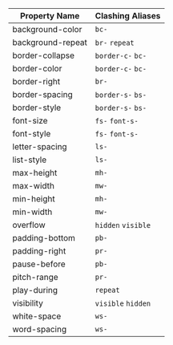 | Property Name | Clashing Aliases |
| --- | --- |
| background-color | `bc-`  |
| background-repeat | `br-` `repeat`  |
| border-collapse | `border-c-` `bc-`  |
| border-color | `border-c-` `bc-`  |
| border-right | `br-`  |
| border-spacing | `border-s-` `bs-`  |
| border-style | `border-s-` `bs-`  |
| font-size | `fs-` `font-s-`  |
| font-style | `fs-` `font-s-`  |
| letter-spacing | `ls-`  |
| list-style | `ls-`  |
| max-height | `mh-`  |
| max-width | `mw-`  |
| min-height | `mh-`  |
| min-width | `mw-`  |
| overflow | `hidden` `visible`  |
| padding-bottom | `pb-`  |
| padding-right | `pr-`  |
| pause-before | `pb-`  |
| pitch-range | `pr-`  |
| play-during | `repeat`  |
| visibility | `visible` `hidden`  |
| white-space | `ws-`  |
| word-spacing | `ws-`  |
